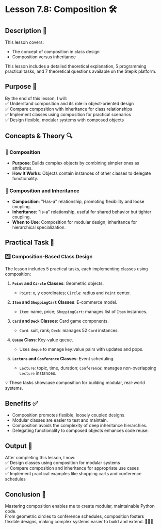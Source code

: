# Lesson 7.8: Composition 🛠️

## Description 📝

This lesson covers:

-   The concept of composition in class design
-   Composition versus inheritance

This lesson includes a detailed theoretical explanation, 5 programming practical tasks, and 7 theoretical questions available on the Stepik platform.

## Purpose 🎯

By the end of this lesson, I will:  
✅ Understand composition and its role in object-oriented design  
✅ Compare composition with inheritance for class relationships  
✅ Implement classes using composition for practical scenarios  
✅ Design flexible, modular systems with composed objects

## Concepts & Theory 🔍

### 🔹 Composition

-   **Purpose**: Builds complex objects by combining simpler ones as attributes.
-   **How It Works**: Objects contain instances of other classes to delegate functionality.

### 🔹 Composition and Inheritance

-   **Composition**: "Has-a" relationship, promoting flexibility and loose coupling.
-   **Inheritance**: "Is-a" relationship, useful for shared behavior but tighter coupling.
-   **When to Use**: Composition for modular design; inheritance for hierarchical specialization.

## Practical Task 🧪

### 1️⃣ **Composition-Based Class Design**

The lesson includes 5 practical tasks, each implementing classes using composition:

1. **`Point` and `Circle` Classes**: Geometric objects.

    - `Point`: x, y coordinates; `Circle`: radius and `Point` center.

2. **`Item` and `ShoppingCart` Classes**: E-commerce model.

    - `Item`: name, price; `ShoppingCart`: manages list of `Item` instances.

3. **`Card` and `Deck` Classes**: Card game components.

    - `Card`: suit, rank; `Deck`: manages 52 `Card` instances.

4. **`Queue` Class**: Key-value queue.

    - Uses `deque` to manage key:value pairs with updates and pops.

5. **`Lecture` and `Conference` Classes**: Event scheduling.
    - `Lecture`: topic, time, duration; `Conference`: manages non-overlapping `Lecture` instances.

💡 These tasks showcase composition for building modular, real-world systems.

## Benefits ✅

-   Composition promotes flexible, loosely coupled designs.
-   Modular classes are easier to test and maintain.
-   Composition avoids the complexity of deep inheritance hierarchies.
-   Delegating functionality to composed objects enhances code reuse.

## Output 📜

After completing this lesson, I now:  
✅ Design classes using composition for modular systems  
✅ Compare composition and inheritance for appropriate use cases  
✅ Implement practical examples like shopping carts and conference schedules

## Conclusion 🚀

Mastering composition enables me to create modular, maintainable Python code.  
From geometric circles to conference schedules, composition fosters flexible designs, making complex systems easier to build and extend. 🧑‍💻✨
